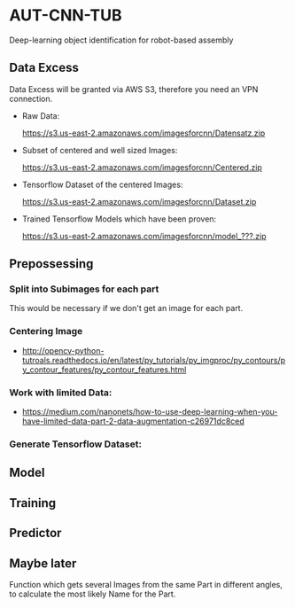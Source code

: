 # AUT-CNN-TUB
Deep-learning object identification for robot-based assembly

## Data Excess

Data Excess will be granted via AWS S3, therefore  you need an VPN connection.

+ Raw Data:

    https://s3.us-east-2.amazonaws.com/imagesforcnn/Datensatz.zip

+ Subset of centered and well sized Images:

    https://s3.us-east-2.amazonaws.com/imagesforcnn/Centered.zip

+ Tensorflow Dataset of the centered Images:

    https://s3.us-east-2.amazonaws.com/imagesforcnn/Dataset.zip

+ Trained Tensorflow Models which have been proven:

    https://s3.us-east-2.amazonaws.com/imagesforcnn/model_???.zip

## Prepossessing

### Split into Subimages for each part

This would be necessary if we don't get an image for each part.

### Centering Image
+ http://opencv-python-tutroals.readthedocs.io/en/latest/py_tutorials/py_imgproc/py_contours/py_contour_features/py_contour_features.html

### Work with limited Data:
+ https://medium.com/nanonets/how-to-use-deep-learning-when-you-have-limited-data-part-2-data-augmentation-c26971dc8ced

### Generate Tensorflow Dataset:

## Model

## Training

## Predictor

## Maybe later
Function which gets several Images from the same Part in different  angles, to calculate the most likely Name for the Part.

